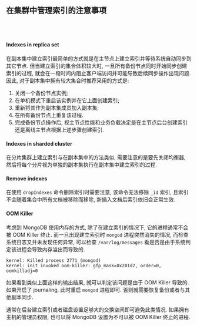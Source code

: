 ## 在集群中管理索引的注意事项

<br>
<br>

#### Indexes in replica set

在副本集中建立索引最简单的方式就是在主节点上建立索引并等待系统自动同步到其它节点.
但当建立索引的集合体积较大时, 一旦所有备份节点同时开始同步创建索引的过程,
就会在一段时间内阻止客户端访问并可能导致后续同步操作出现问题.
因此, 对于副本集中拥有较大集合时推荐采用的方式是:
1. 关闭一个备份节点实例;
2. 在单机模式下重启该实例并在它上面创建索引;
3. 重新将其作为副本集成员加入副本集;
4. 在所有备份节点上重复该过程.
5. 完成备份节点操作后, 视主节点性能和业务负载决定是在主节点后台创建索引还是离线主节点根据上述步骤创建索引.

#### Indexes in sharded cluster

在分片集群上建立索引与在副本集中的方法类似,
需要注意的是要先关闭均衡器, 然后将每个分片视为单独的副本集执行在副本集中建立索引的过程.

#### Remove indexes

在使用 `dropIndexes` 命令删除索引时需要注意, 该命令无法移除 `_id` 索引,
且索引不会随着集合中所有文档被移除而移除, 新插入文档后索引依旧会正常生效.

#### OOM Killer

考虑到 MongoDB 使用内存的方式, 除了在建立索引的情况下, 它的进程通常不会被 OOM Killer 终止.
而一旦出现建立索引时 `mongod` 进程突然消失的情况, 而检查系统日志又并未发现任何异常,
可以检查 `/var/log/messages` 看是否是由于系统判定该进程会导致内存溢出而导致的.

```
kernel: Killed process 2771 (mongod)
kernel: init invoked oom-killer: gfp_mask=0x201d2, order=0, oomkilladj=0
```

如果看到类似上面这样的输出结果, 就可以判定该问题是由于 OOM Killer 导致的.
如果开启了 journaling, 此时重启 `mongod` 进程即可. 否则就需要恢复备份或者与其他副本同步.

通常在后台建立索引或者磁盘设置足够大的交换空间即可避免此类情况.
如果拥有主机的管理员权限, 也可以将 MongoDB 设置为不可以被 OOM Killer 终止的进程.

